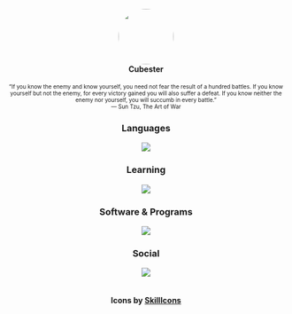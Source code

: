 <p align="center">
  <img width="100" style="border-radius: 50%" src="https://avatars.githubusercontent.com/u/78769806?v=4">
  <br>
  <b>Cubester</b>
  <br>
  <br>
  <span style="font-size:10px;!important">“If you know the enemy and know yourself, you need not fear the result of a hundred battles. If you know yourself but not the enemy, for every victory gained you will also suffer a defeat. If you know neither the enemy nor yourself, you will succumb in every battle.”</span> 
  <br>
  <span style="font-size:10px;!important"> ― Sun Tzu, The Art of War</span>
</p>

<div align="center">
  <h3>Languages</h3>
  <img src="https://skillicons.dev/icons?i=js,python,lua,haxe,html&perline=5">
  <h3>Learning</h3>
  <img src="https://skillicons.dev/icons?i=css,markdown,java&perline=3">
  <h3>Software & Programs</h3>
  <img src="https://skillicons.dev/icons?i=github,vscode,git,blender,haxeflixel,raspberrypi,bash&perline=7">
  <h3>Social</h3>
  <img src="https://skillicons.dev/icons?i=discord">
  <br/>
  <br/>
  <br/>
  <b>Icons by <a href="https://skillicons.dev">SkillIcons</a></b>
</div>
